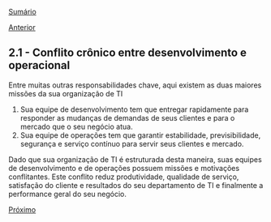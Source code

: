 [Sumário](https://github.com/lucasfantacuci/DevOpsRevelado/blob/master/README.md)


[Anterior](https://github.com/lucasfantacuci/DevOpsRevelado/blob/master/CHAPTER02/2-WHATISYOURPROBLEMSINTIWITHOUTDEVOPS.md)


## 2.1 - Conflito crônico entre desenvolvimento e operacional


Entre muitas outras responsabilidades chave, aqui existem as duas maiores missões da sua organização de TI


1. Sua equipe de desenvolvimento tem que entregar rapidamente para responder as mudanças de demandas de seus clientes e para o mercado que o seu negócio atua.
2. Sua equipe de operações tem que garantir estabilidade, previsibilidade, segurança e serviço contínuo para servir seus clientes e mercado.


Dado que sua organização de TI é estruturada desta maneira, suas equipes de desenvolvimento e de operações possuem missões e motivações conflitantes. Este conflito reduz produtividade, qualidade de serviço, satisfação do cliente e resultados do seu departamento de TI e finalmente a performance geral do seu negócio.


[Próximo](https://github.com/lucasfantacuci/DevOpsRevelado/blob/master/CHAPTER02/2-2-NOWYOUAREINTECHNICALDEBT.md)
